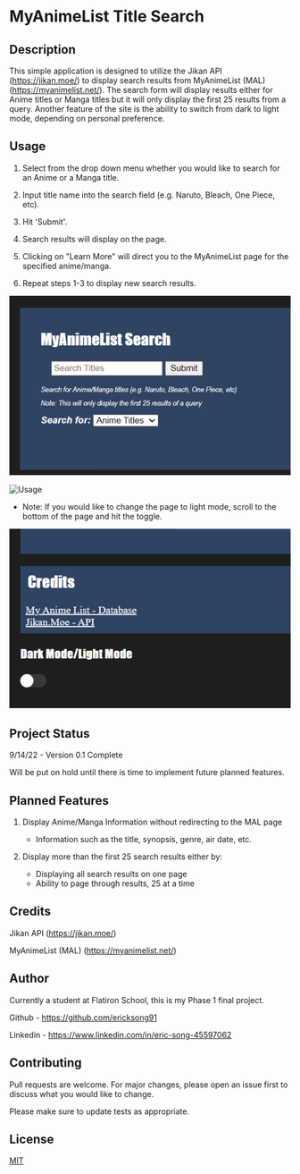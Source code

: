 # MyAnimeList Title Search

## Description

This simple application is designed to utilize the Jikan API (https://jikan.moe/) to display search results from MyAnimeList (MAL) (https://myanimelist.net/). The search form will display results either for Anime titles or Manga titles but it will only display the first 25 results from a query. Another feature of the site is the ability to switch from dark to light mode, depending on personal preference.

## Usage

1. Select from the drop down menu whether you would like to search for an Anime or a Manga title.

2. Input title name into the search field (e.g. Naruto, Bleach, One Piece, etc).

3. Hit 'Submit'.

4. Search results will display on the page.

5. Clicking on "Learn More" will direct you to the MyAnimeList page for the specified anime/manga.

6. Repeat steps 1-3 to display new search results.

![Usage](/images/UsageA.gif)

![Usage](/images/UsageC.gif)

* Note: If you would like to change the page to light mode, scroll to the bottom of the page and hit the toggle.

![Lightmode](/images/UsageB.gif)

## Project Status

9/14/22 - Version 0.1 Complete

Will be put on hold until there is time to implement future planned features.

## Planned Features

1. Display Anime/Manga Information without redirecting to the MAL page
    - Information such as the title, synopsis, genre, air date, etc.

2. Display more than the first 25 search results either by:
    - Displaying all search results on one page
    - Ability to page through results, 25 at a time

## Credits  

Jikan API (https://jikan.moe/)

MyAnimeList (MAL) (https://myanimelist.net/)

## Author

Currently a student at Flatiron School, this is my Phase 1 final project.

Github - https://github.com/ericksong91

Linkedin - https://www.linkedin.com/in/eric-song-45597062


## Contributing 
Pull requests are welcome. For major changes, please open an issue first to discuss what you would like to change.

Please make sure to update tests as appropriate.

## License
[MIT](https://choosealicense.com/licenses/mit/)
